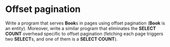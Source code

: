 # Offset pagination
Write a program that serves **Book**s in pages using offset pagination (**Book** is an entity). Moreover, write a similar program that eliminates the **SELECT COUNT** overhead specific to offset pagination (fetching each page triggers two **SELECT**s, and one of them is a **SELECT COUNT**).